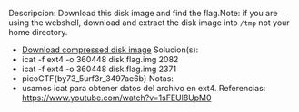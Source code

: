 
Descripcion:
Download this disk image and find the flag.Note: if you are using the webshell, download and extract the disk image into `/tmp` not your home directory.

- [Download compressed disk image](https://artifacts.picoctf.net/c/136/disk.flag.img.gz)
Solucion(s):
- icat -f ext4 -o 360448 disk.flag.img 2082
- icat -f ext4 -o 360448 disk.flag.img 2371
- picoCTF{by73_5urf3r_3497ae6b}
Notas:
- usamos icat para obtener datos del archivo en ext4.
Referencias:
https://www.youtube.com/watch?v=1sFEUl8UpM0